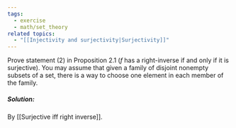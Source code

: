 ```yaml
---
tags:
  - exercise
  - math/set_theory
related topics:
  - "[[Injectivity and surjectivity|Surjectivity]]"
---
```

Prove statement $(2)$ in Proposition $2.1$ ($f$ has a right-inverse if and only if it is surjective). You may assume that given a family of disjoint nonempty subsets of a set, there is a way to choose one element in each member of the family.
##### Solution:
By [[Surjective iff right inverse]].